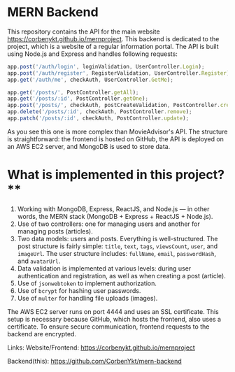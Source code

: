 
# MERN Backend

This repository contains the API for the main website https://corbenykt.github.io/mernproject. This backend is dedicated to the project, which is a website of a regular information portal. The API is built using Node.js and Express and handles following requests:

```javascript
app.post('/auth/login', loginValidation, UserController.Login);
app.post('/auth/register', RegisterValidation, UserController.Register);
app.get('/auth/me', checkAuth, UserController.GetMe);

app.get('/posts/', PostController.getAll);
app.get('/posts/:id', PostController.getOne);
app.post('/posts/', checkAuth, postCreateValidation, PostController.create);
app.delete('/posts/:id', checkAuth, PostController.remove);
app.patch('/posts/:id', checkAuth, PostController.update);
```
As you see this one is more complex than MovieAdvisor's API. The structure is straightforward: the frontend is hosted on GitHub, the API is deployed on an AWS EC2 server, and MongoDB is used to store data.

# What is implemented in this project?**

1. Working with MongoDB, Express, ReactJS, and Node.js — in other words, the MERN stack (MongoDB + Express + ReactJS + Node.js).  
2. Use of two controllers: one for managing users and another for managing posts (articles).  
3. Two data models: users and posts. Everything is well-structured. The post structure is fairly simple: `title`, `text`, `tags`, `viewsCount`, `user`, and `imageUrl`. The user structure includes: `fullName`, `email`, `passwordHash`, and `avatarUrl`.  
4. Data validation is implemented at various levels: during user authentication and registration, as well as when creating a post (article).  
5. Use of `jsonwebtoken` to implement authorization.  
6. Use of `bcrypt` for hashing user passwords.  
7. Use of `multer` for handling file uploads (images).

The AWS EC2 server runs on port 4444 and uses an SSL certificate. This setup is necessary because GitHub, which hosts the frontend, also uses a certificate. To ensure secure communication, frontend requests to the backend are encrypted.

Links:
Website/Frontend: https://corbenykt.github.io/mernproject

Backend(this): https://github.com/CorbenYkt/mern-backend